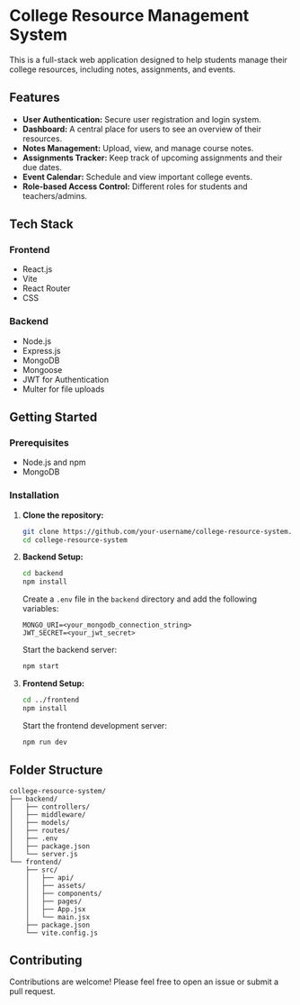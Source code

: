 # College Resource Management System

This is a full-stack web application designed to help students manage their college resources, including notes, assignments, and events.

## Features

*   **User Authentication:** Secure user registration and login system.
*   **Dashboard:** A central place for users to see an overview of their resources.
*   **Notes Management:** Upload, view, and manage course notes.
*   **Assignments Tracker:** Keep track of upcoming assignments and their due dates.
*   **Event Calendar:** Schedule and view important college events.
*   **Role-based Access Control:** Different roles for students and teachers/admins.

## Tech Stack

### Frontend

*   React.js
*   Vite
*   React Router
*   CSS

### Backend

*   Node.js
*   Express.js
*   MongoDB
*   Mongoose
*   JWT for Authentication
*   Multer for file uploads

## Getting Started

### Prerequisites

*   Node.js and npm
*   MongoDB

### Installation

1.  **Clone the repository:**
    ```bash
    git clone https://github.com/your-username/college-resource-system.git
    cd college-resource-system
    ```

2.  **Backend Setup:**
    ```bash
    cd backend
    npm install
    ```
    Create a `.env` file in the `backend` directory and add the following variables:
    ```
    MONGO_URI=<your_mongodb_connection_string>
    JWT_SECRET=<your_jwt_secret>
    ```
    Start the backend server:
    ```bash
    npm start
    ```

3.  **Frontend Setup:**
    ```bash
    cd ../frontend
    npm install
    ```
    Start the frontend development server:
    ```bash
    npm run dev
    ```

## Folder Structure

```
college-resource-system/
├── backend/
│   ├── controllers/
│   ├── middleware/
│   ├── models/
│   ├── routes/
│   ├── .env
│   ├── package.json
│   └── server.js
└── frontend/
    ├── src/
    │   ├── api/
    │   ├── assets/
    │   ├── components/
    │   ├── pages/
    │   ├── App.jsx
    │   └── main.jsx
    ├── package.json
    └── vite.config.js
```

## Contributing

Contributions are welcome! Please feel free to open an issue or submit a pull request.

